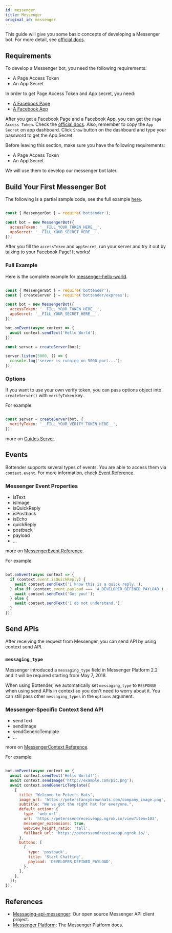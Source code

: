 ```yaml
---
id: messenger
title: Messenger
original_id: messenger
---
```

This guide will give you some basic concepts of developing a Messenger bot. For more detail, see [official docs](https://developers.facebook.com/docs/messenger-platform).

## Requirements

To develop a Messenger bot, you need the following requirements:

-   A Page Access Token
-   An App Secret

In order to get Page Access Token and App secret, you need:

-   [A Facebook Page](https://www.facebook.com/pages/create/)
-   [A Facebook App](https://developers.facebook.com/)

After you get a Facebook Page and a Facebook App, you can get the `Page Access Token`. Check the [official docs](https://developers.facebook.com/docs/messenger-platform/getting-started/app-setup).
Also, remember to copy the `App Secret` on app dashboard. Click `Show` button on the dashboard and type your password to get the App Secret.

Before leaving this section, make sure you have the following requirements:

-   A Page Access Token
-   An App Secret

We will use them to develop our messenger bot later.

## Build Your First Messenger Bot

The following is a partial sample code, see the full example [here](https://github.com/Yoctol/bottender/tree/v0.15.x/examples/messenger-hello-world).

```js

const { MessengerBot } = require('bottender');

const bot = new MessengerBot({
  accessToken: '__FILL_YOUR_TOKEN_HERE__',
  appSecret: '__FILL_YOUR_SECRET_HERE__',
});

```

After you fill the `accessToken` and `appSecret`, run your server and try it out by talking to your Facebook Page! It works!

### Full Example

Here is the complete example for [messenger-hello-world](https://github.com/Yoctol/bottender/tree/v0.15.x/examples/messenger-hello-world).

```js

const { MessengerBot } = require('bottender');
const { createServer } = require('bottender/express');

const bot = new MessengerBot({
  accessToken: '__FILL_YOUR_TOKEN_HERE__',
  appSecret: '__FILL_YOUR_SECRET_HERE__',
});

bot.onEvent(async context => {
  await context.sendText('Hello World');
});

const server = createServer(bot);

server.listen(5000, () => {
  console.log('server is running on 5000 port...');
});

```

### Options

If you want to use your own verify token, you can pass options object into `createServer()` with `verifyToken` key.

For example:

```js

const server = createServer(bot, {
  verifyToken: '__FILL_YOUR_VERIFY_TOKEN_HERE__',
});

```

more on [Guides Server](server#options).

## Events

Bottender supports several types of events. You are able to access them via `context.event`.
For more information, check [Event Reference](api-event).

### Messenger Event Properties

-   isText
-   isImage
-   isQuickReply
-   isPostback
-   isEcho
-   quickReply
-   postback
-   payload
-   ...

more on [MessengerEvent Reference](api-messengerevent).

For example:

```js

bot.onEvent(async context => {
  if (context.event.isQuickReply) {
    await context.sendText('I know this is a quick reply.');
  } else if (context.event.payload === 'A_DEVELOPER_DEFINED_PAYLOAD') {
    await context.sendText('Got you!');
  } else {
    await context.sendText('I do not understand.');
  }
});

```

## Send APIs

After receiving the request from Messenger, you can send API by using context send API.

### `messaging_type`

Messenger introduced a `messaging_type` field in Messenger Platform 2.2 and it will be required starting from May 7, 2018.

When using Bottender, we automatically set `messaging_type` to `RESPONSE` when using send APIs in context so you don't need to worry about it. You can still pass other `messaging_types` in the `options` argument.

### Messenger-Specific Context Send API

-   sendText
-   sendImage
-   sendGenericTemplate
-   ...

more on [MessengerContext Reference](api-messengercontext).

For example:

```js

bot.onEvent(async context => {
  await context.sendText('Hello World!');
  await context.sendImage('http://example.com/pic.png');
  await context.sendGenericTemplate([
    {
      title: "Welcome to Peter's Hats",
      image_url: 'https://petersfancybrownhats.com/company_image.png',
      subtitle: "We've got the right hat for everyone.",
      default_action: {
        type: 'web_url',
        url: 'https://peterssendreceiveapp.ngrok.io/view?item=103',
        messenger_extensions: true,
        webview_height_ratio: 'tall',
        fallback_url: 'https://peterssendreceiveapp.ngrok.io/',
      },
      buttons: [
        {
          type: 'postback',
          title: 'Start Chatting',
          payload: 'DEVELOPER_DEFINED_PAYLOAD',
        },
      ],
    },
  ]);
});

```

## References

-   [Messaging-api-messenger](https://github.com/Yoctol/messaging-apis/tree/master/packages/messaging-api-messenger): Our open source Messenger API client project.
-   [Messenger Platform](https://developers.facebook.com/docs/messenger-platform): The Messenger Platform docs.
